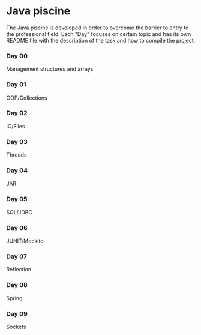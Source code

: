 # Java piscine
The Java piscine is developed in order to overcome the barrier to entry to the professional field. Each "Day" focuses on certain topic and has its own README file with the description of the task and how to compile the project.

### Day 00
Management structures and arrays

### Day 01
OOP/Collections

### Day 02
IO/Files

### Day 03
Threads

### Day 04
JAR

### Day 05
SQL/JDBC

### Day 06
JUNIT/Mockito

### Day 07
Reflection

### Day 08
Spring

### Day 09
Sockets
